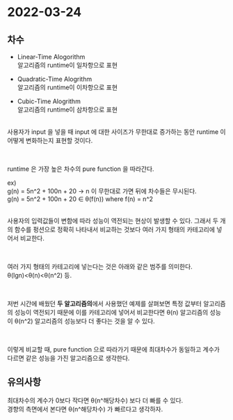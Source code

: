 # 2022-03-24

## 차수

- Linear-Time Alogorithm
  <br/>
  알고리즘의 runtime이 일차항으로 표현

- Quadratic-Time Alogrithm
  <br/>
  알고리즘의 runtime이 이차항으로 표현

- Cubic-Time Alogrithm
  <br/>
  알고리즘의 runtime이 삼차항으로 표현
  <br/>
  <br/>

사용자가 input 을 넣을 때 input 에 대한 사이즈가 무한대로 증가하는 동안 runtime 이 어떻게 변화하는지 표현할 것이다.

<br/>

runtime 은 가장 높은 차수의 pure function 을 따라간다.
<br/>

ex)<br/>
g(n) = 5n^2 + 100n + 20 -> n 이 무한대로 가면 뒤에 차수들은 무시된다.<br/>
g(n) = 5n^2 + 100n + 20 ∈ θ(f(n)) where f(n) = n^2
<br/>
<br/>

사용자의 입력값들이 변함에 따라 성능이 역전되는 현상이 발생할 수 있다.
그래서 두 개의 함수를 펑션으로 정확히 나타내서 비교하는 것보다 여러 가지 형태의 카테고리에 넣어서 비교한다.

<br/>

여러 가지 형태의 카테고리에 넣는다는 것은 아래와 같은 범주를 의미한다.<br/>
θ(lgn)<θ(n)<θ(n^2) 등.

<br/>

저번 시간에 배웠던 **두 알고리즘의**에서 사용했던 예제를 살펴보면 특정 값부터 알고리즘의 성능이 역전되기 때문에 이를 카테고리에 넣어서 비교한다면 θ(n) 알고리즘의 성능이 θ(n^2) 알고리즘의 성능보다 더 좋다는 것을 알 수 있다.

<br/>

이렇게 비교할 때, pure function 으로 따라가기 때문에 최대차수가 동일하고 계수가 다르면 같은 성능을 가진 알고리즘으로 생각한다.

## 유의사항

최대차수의 계수가 0보다 작다면 θ(n^해당차수) 보다 더 빠를 수 있다. <br/>
경향의 측면에서 본다면 θ(n^해당차수) 가 빠르다고 생각하자.
